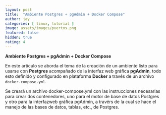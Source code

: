 ```yaml
---
layout: post
title:  "Ambiente Postgres + pgAdmin + Docker Compose"
author: jay
categories: [ linux, tutorial ]
image: assets/images/puertos.png
featured: false
hidden: true
rating: 4
---
```


**Ambiente Postgres + pgAdmin + Docker Compose**

En este artículo se aborda el tema de la creación de un ambiente listo para usarse con **Postgres** acompañado de la interfaz web gráfica **pgAdmin**, todo esto definido y configurado en plataforma **Docker** a través de un archivo `docker-compose.yml`.

Se creará un archivo docker-compose.yml con las instrucciones necesarias para crear dos contenedores, uno para el motor de base de datos Postgres y otro para la interfazweb gráfica pgAdmin, a travérs de la cual se hace el manejo de las bases de datos, tablas, etc., de Postgres.

